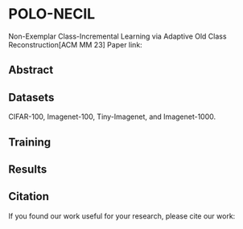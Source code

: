 # POLO-NECIL
Non-Exemplar Class-Incremental Learning via Adaptive Old Class Reconstruction[ACM MM 23]
Paper link:

## Abstract

## Datasets
CIFAR-100, Imagenet-100, Tiny-Imagenet, and  Imagenet-1000. 

## Training

## Results

## Citation
If you found our work useful for your research, please cite our work:
